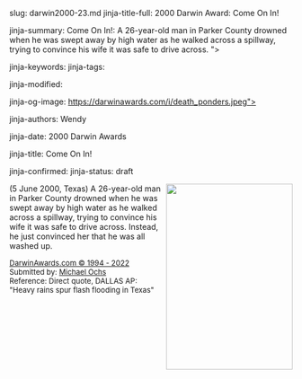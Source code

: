 slug: darwin2000-23.md
jinja-title-full: 2000 Darwin Award: Come On In!

jinja-summary: Come On In!: A 26-year-old man in Parker County drowned when he was swept away by high water as he walked across a spillway, trying to convince his wife it was safe to drive across. ">

jinja-keywords:
jinja-tags:

jinja-modified:

jinja-og-image: https://darwinawards.com/i/death_ponders.jpeg">

jinja-authors: Wendy

jinja-date: 2000 Darwin Awards


jinja-title: Come On In!


jinja-confirmed:
jinja-status: draft

<A href="/art/banwell/" target="_top"><IMG src="/i/art/banwell/darwin2000-23.gif" width="225" height="331" align="right" border="0"></A>	 (5 June 2000, Texas) A 26-year-old man in Parker County drowned
	 when he was swept away by high water as he walked across a
	 spillway, trying to convince his wife it was safe to drive
	 across. Instead, he just convinced her that he was all washed up.
	 <P>
	 <P align="left"><FONT size="-7"><A href="http://darwinawards.com/misc/copyright.html"><FONT size="-1">DarwinAwards.com &copy; 1994 - 2022</A></FONT></FONT>
<FONT size="-1"><BR>
	 Submitted by: <A href="mailto:REMOVE-retrozetti@aol.com">Michael Ochs<BR>
	 </A>Reference:
	 Direct quote, DALLAS AP:
	 <BR>
	 "Heavy rains spur flash flooding in Texas"</FONT>
	

<!--#include virtual="/inc/votebar_viewvoteonly" -->



</H2>
</CENTER>

<!--#include file=nav_2000.html -->


